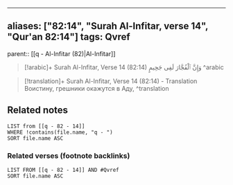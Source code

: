 
---
aliases: ["82:14", "Surah Al-Infitar, verse 14", "Qur'an 82:14"]
tags: Qvref
---

parent:: [[q - Al-Infitar (82)|Al-Infitar]]

> [!arabic]+ Surah Al-Infitar, Verse 14 (82:14)
> <span class="quran-arabic">وَإِنَّ ٱلْفُجَّارَ لَفِى جَحِيمٍ</span>
^arabic

> [!translation]+ Surah Al-Infitar, Verse 14 (82:14) - Translation
> Воистину, грешники окажутся в Аду,
^translation



## Related notes
```dataview
LIST from [[q - 82 - 14]]
WHERE !contains(file.name, "q - ")
SORT file.name ASC
```

### Related verses (footnote backlinks)
```dataview
LIST FROM [[q - 82 - 14]] AND #Qvref
SORT file.name ASC
```

